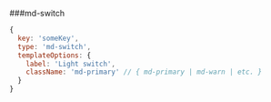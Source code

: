 ###md-switch

```javascript
{
  key: 'someKey',
  type: 'md-switch',
  templateOptions: {
    label: 'Light switch',
    className: 'md-primary' // { md-primary | md-warn | etc. }
  }
}
```

